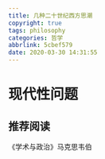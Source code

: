 ```yaml
---
title: 几种二十世纪西方思潮
copyright: true
tags: philosophy
categories: 哲学
abbrlink: 5cbef579
date: 2020-03-30 14:31:55
---
```


# 现代性问题



## 推荐阅读

《学术与政治》马克思韦伯 